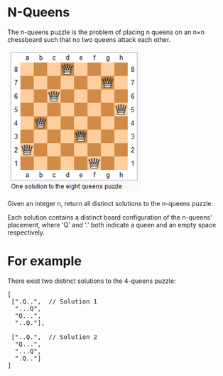 # N-Queens 
The n-queens puzzle is the problem of placing n queens on an n×n chessboard
such that no two queens attack each other.

<img alt="one solution to the eight queens puzzle" src="images/example.png" width="300"/>

Given an integer n, return all distinct solutions to the n-queens puzzle.

Each solution contains a distinct board configuration of the n-queens' placement, where 'Q' and '.' both indicate a queen and an empty space respectively.

# For example
There exist two distinct solutions to the 4-queens puzzle:

<pre>
[
 [".Q..",  // Solution 1
  "...Q",
  "Q...",
  "..Q."],

 ["..Q.",  // Solution 2
  "Q...",
  "...Q",
  ".Q.."]
]
</pre>

